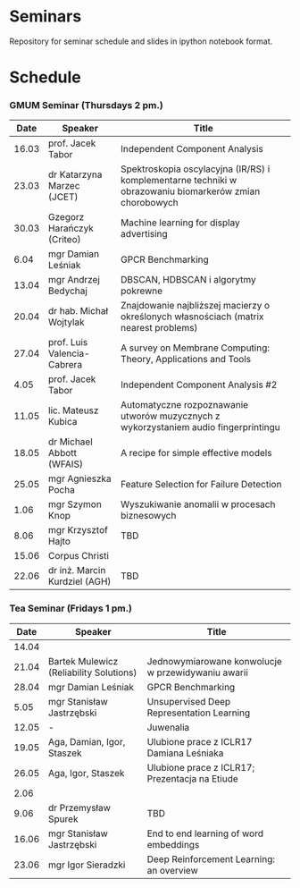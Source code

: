# Seminars
Repository for seminar schedule and slides in ipython notebook format.

# Schedule
### GMUM Seminar (Thursdays 2 pm.)
| Date  | Speaker                                            | Title                                                      |
|-------|----------------------------------------------------|----------------------------------------------------------- | 
| 16.03 | prof. Jacek Tabor                                  | Independent Component Analysis                             |
| 23.03 | dr Katarzyna Marzec (JCET)                         | Spektroskopia oscylacyjna (IR/RS) i komplementarne techniki w obrazowaniu biomarkerów zmian chorobowych |
| 30.03 | Gzegorz Harańczyk (Criteo)                         | Machine learning for display advertising                   |
| 6.04  | mgr Damian Leśniak                                 | GPCR Benchmarking                                          |
| 13.04 | mgr Andrzej Bedychaj                               | DBSCAN, HDBSCAN i algorytmy pokrewne                       |
| 20.04 | dr hab. Michał Wojtylak                            | Znajdowanie najbliższej macierzy o określonych własnościach (matrix nearest problems)                                                    |
| 27.04 | prof. Luis Valencia-Cabrera                        | A survey on Membrane Computing: Theory, Applications and Tools                              |
|  4.05 | prof. Jacek Tabor                                  | Independent Component Analysis #2                          |
| 11.05 | lic. Mateusz Kubica                                | Automatyczne rozpoznawanie utworów muzycznych z wykorzystaniem audio fingerprintingu  |
| 18.05 | dr Michael Abbott (WFAIS)                          | A recipe for simple effective models                       |
| 25.05 | mgr Agnieszka Pocha                                | Feature Selection for Failure Detection                    |
|  1.06 | mgr Szymon Knop                                    | Wyszukiwanie anomalii w procesach biznesowych              |
|  8.06 | mgr Krzysztof Hajto                                | TBD                                                        |
| 15.06 | Corpus Christi                                     |                                                            |
| 22.06 | dr inż. Marcin Kurdziel (AGH)                      | TBD                                                        |

### Tea Seminar (Fridays 1 pm.)
| Date  | Speaker                                            | Title                                                      |
|-------|----------------------------------------------------|----------------------------------------------------------- | 
| 14.04 |                                                    |                                                            |
| 21.04 | Bartek Mulewicz (Reliability Solutions)            | Jednowymiarowane konwolucje w przewidywaniu awarii         |
| 28.04 | mgr Damian Leśniak                                 | GPCR Benchmarking                                          |  
|  5.05 | mgr Stanisław Jastrzębski                          | Unsupervised Deep Representation Learning                  |
| 12.05 | -                                                  | Juwenalia                                                  |
| 19.05 | Aga, Damian, Igor, Staszek                         | Ulubione prace z ICLR17 Damiana Leśniaka                   |
| 26.05 | Aga, Igor, Staszek                                 |   Ulubione prace z ICLR17; Prezentacja na Etiude           |
|  2.06 |                                                    |                                                            |
|  9.06 | dr Przemysław Spurek                               | TBD                                                        |
| 16.06 | mgr Stanisław Jastrzębski                          | End to end learning of word embeddings                     |
| 23.06 | mgr Igor Sieradzki                                 | Deep Reinforcement Learning: an overview                   |
